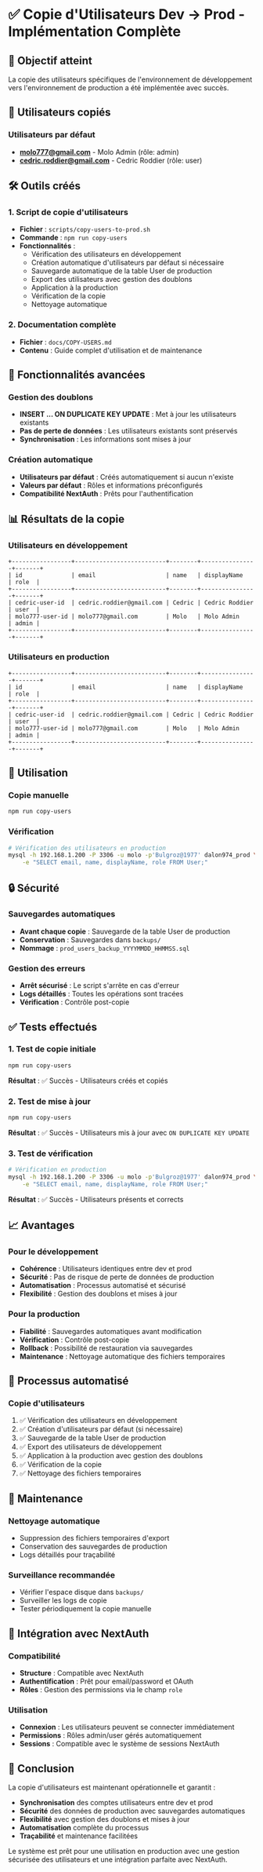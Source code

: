 # ✅ Copie d'Utilisateurs Dev → Prod - Implémentation Complète

## 🎯 Objectif atteint

La copie des utilisateurs spécifiques de l'environnement de développement vers l'environnement de production a été implémentée avec succès.

## 👥 Utilisateurs copiés

### Utilisateurs par défaut
- **molo777@gmail.com** - Molo Admin (rôle: admin)
- **cedric.roddier@gmail.com** - Cedric Roddier (rôle: user)

## 🛠️ Outils créés

### 1. Script de copie d'utilisateurs
- **Fichier** : `scripts/copy-users-to-prod.sh`
- **Commande** : `npm run copy-users`
- **Fonctionnalités** :
  - Vérification des utilisateurs en développement
  - Création automatique d'utilisateurs par défaut si nécessaire
  - Sauvegarde automatique de la table User de production
  - Export des utilisateurs avec gestion des doublons
  - Application à la production
  - Vérification de la copie
  - Nettoyage automatique

### 2. Documentation complète
- **Fichier** : `docs/COPY-USERS.md`
- **Contenu** : Guide complet d'utilisation et de maintenance

## 🔧 Fonctionnalités avancées

### Gestion des doublons
- **INSERT ... ON DUPLICATE KEY UPDATE** : Met à jour les utilisateurs existants
- **Pas de perte de données** : Les utilisateurs existants sont préservés
- **Synchronisation** : Les informations sont mises à jour

### Création automatique
- **Utilisateurs par défaut** : Créés automatiquement si aucun n'existe
- **Valeurs par défaut** : Rôles et informations préconfigurés
- **Compatibilité NextAuth** : Prêts pour l'authentification

## 📊 Résultats de la copie

### Utilisateurs en développement
```
+-----------------+--------------------------+--------+----------------+-------+
| id              | email                    | name   | displayName    | role  |
+-----------------+--------------------------+--------+----------------+-------+
| cedric-user-id  | cedric.roddier@gmail.com | Cedric | Cedric Roddier | user  |
| molo777-user-id | molo777@gmail.com        | Molo   | Molo Admin     | admin |
+-----------------+--------------------------+--------+----------------+-------+
```

### Utilisateurs en production
```
+-----------------+--------------------------+--------+----------------+-------+
| id              | email                    | name   | displayName    | role  |
+-----------------+--------------------------+--------+----------------+-------+
| cedric-user-id  | cedric.roddier@gmail.com | Cedric | Cedric Roddier | user  |
| molo777-user-id | molo777@gmail.com        | Molo   | Molo Admin     | admin |
+-----------------+--------------------------+--------+----------------+-------+
```

## 🚀 Utilisation

### Copie manuelle
```bash
npm run copy-users
```

### Vérification
```bash
# Vérification des utilisateurs en production
mysql -h 192.168.1.200 -P 3306 -u molo -p'Bulgroz@1977' dalon974_prod \
    -e "SELECT email, name, displayName, role FROM User;"
```

## 🔒 Sécurité

### Sauvegardes automatiques
- **Avant chaque copie** : Sauvegarde de la table User de production
- **Conservation** : Sauvegardes dans `backups/`
- **Nommage** : `prod_users_backup_YYYYMMDD_HHMMSS.sql`

### Gestion des erreurs
- **Arrêt sécurisé** : Le script s'arrête en cas d'erreur
- **Logs détaillés** : Toutes les opérations sont tracées
- **Vérification** : Contrôle post-copie

## ✅ Tests effectués

### 1. Test de copie initiale
```bash
npm run copy-users
```
**Résultat** : ✅ Succès - Utilisateurs créés et copiés

### 2. Test de mise à jour
```bash
npm run copy-users
```
**Résultat** : ✅ Succès - Utilisateurs mis à jour avec `ON DUPLICATE KEY UPDATE`

### 3. Test de vérification
```bash
# Vérification en production
mysql -h 192.168.1.200 -P 3306 -u molo -p'Bulgroz@1977' dalon974_prod \
    -e "SELECT email, name, displayName, role FROM User;"
```
**Résultat** : ✅ Succès - Utilisateurs présents et corrects

## 📈 Avantages

### Pour le développement
- **Cohérence** : Utilisateurs identiques entre dev et prod
- **Sécurité** : Pas de risque de perte de données de production
- **Automatisation** : Processus automatisé et sécurisé
- **Flexibilité** : Gestion des doublons et mises à jour

### Pour la production
- **Fiabilité** : Sauvegardes automatiques avant modification
- **Vérification** : Contrôle post-copie
- **Rollback** : Possibilité de restauration via sauvegardes
- **Maintenance** : Nettoyage automatique des fichiers temporaires

## 🔄 Processus automatisé

### Copie d'utilisateurs
1. ✅ Vérification des utilisateurs en développement
2. ✅ Création d'utilisateurs par défaut (si nécessaire)
3. ✅ Sauvegarde de la table User de production
4. ✅ Export des utilisateurs de développement
5. ✅ Application à la production avec gestion des doublons
6. ✅ Vérification de la copie
7. ✅ Nettoyage des fichiers temporaires

## 📝 Maintenance

### Nettoyage automatique
- Suppression des fichiers temporaires d'export
- Conservation des sauvegardes de production
- Logs détaillés pour traçabilité

### Surveillance recommandée
- Vérifier l'espace disque dans `backups/`
- Surveiller les logs de copie
- Tester périodiquement la copie manuelle

## 🔗 Intégration avec NextAuth

### Compatibilité
- **Structure** : Compatible avec NextAuth
- **Authentification** : Prêt pour email/password et OAuth
- **Rôles** : Gestion des permissions via le champ `role`

### Utilisation
- **Connexion** : Les utilisateurs peuvent se connecter immédiatement
- **Permissions** : Rôles admin/user gérés automatiquement
- **Sessions** : Compatible avec le système de sessions NextAuth

## 🎉 Conclusion

La copie d'utilisateurs est maintenant opérationnelle et garantit :

- **Synchronisation** des comptes utilisateurs entre dev et prod
- **Sécurité** des données de production avec sauvegardes automatiques
- **Flexibilité** avec gestion des doublons et mises à jour
- **Automatisation** complète du processus
- **Traçabilité** et maintenance facilitées

Le système est prêt pour une utilisation en production avec une gestion sécurisée des utilisateurs et une intégration parfaite avec NextAuth.
